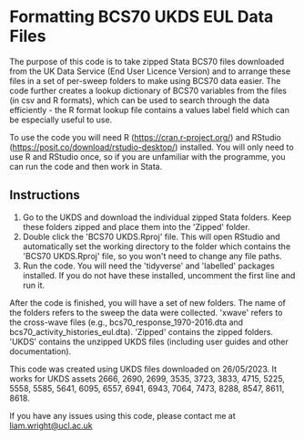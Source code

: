 # Formatting BCS70 UKDS EUL Data Files

The purpose of this code is to take zipped Stata BCS70 files downloaded from the UK Data Service (End User Licence Version) and to arrange these files in a set of per-sweep folders to make using BCS70 data easier. The code further creates a lookup dictionary of BCS70 variables from the files (in csv and R formats), which can be used to search through the data efficiently - the R format lookup file contains a values label field which can be especially useful to use.

To use the code you will need R (https://cran.r-project.org/) and RStudio (https://posit.co/download/rstudio-desktop/) installed. You will only need to use R and RStudio once, so if you are unfamiliar with the programme, you can run the code and then work in Stata.

## Instructions
1. Go to the UKDS and download the individual zipped Stata folders. Keep these folders zipped and place them into the 'Zipped' folder.
2. Double click the 'BCS70 UKDS.Rproj' file. This will open RStudio and automatically set the working directory to the folder which contains the 'BCS70 UKDS.Rproj' file, so you won't need to change any file paths.
3. Run the code. You will need the 'tidyverse' and 'labelled' packages installed. If you do not have these installed, uncomment the first line and run it.

After the code is finished, you will have a set of new folders. The name of the folders refers to the sweep the data were collected. 'xwave' refers to the cross-wave files (e.g., bcs70_response_1970-2016.dta and bcs70_activity_histories_eul.dta). 'Zipped' contains the zipped folders. 'UKDS' contains the unzipped UKDS files (including user guides and other documentation).

This code was created using UKDS files downloaded on 26/05/2023. It works for UKDS assets 2666, 2690, 2699, 3535, 3723, 3833, 4715, 5225, 5558, 5585, 5641, 6095, 6557, 6941, 6943, 7064, 7473, 8288, 8547, 8611, 8618. 

If you have any issues using this code, please contact me at [liam.wright@ucl.ac.uk](mailto:liam.wright@ucl.ac.uk)